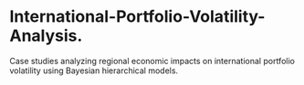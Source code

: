 # International-Portfolio-Volatility-Analysis.
Case studies analyzing regional economic impacts on international portfolio volatility using Bayesian hierarchical models.
